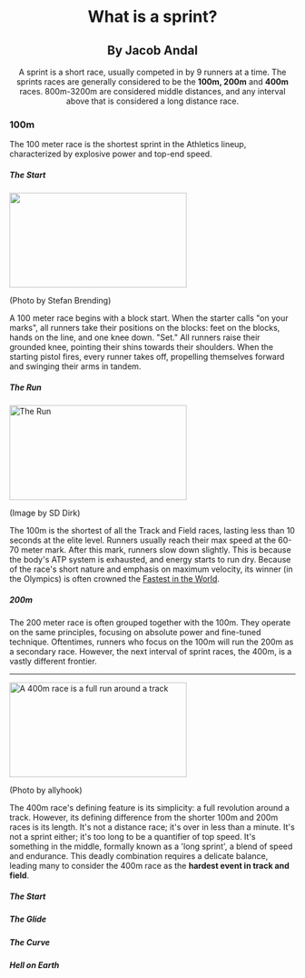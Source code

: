 <!DOCTYPE html>
<html>
  
<head>
<meta name="viewport" content="width=device-width, initial-scale=1.0">
  <title>
    I like to run in circles
  </title>
</head> 
<body>
  <h1 align="center">
    What is a sprint?
  </h1>
   <h2 align="center">By Jacob Andal</h2>
  <p align="center">
    A sprint is a short race, usually competed in by 9 runners at a time. The sprints races are generally considered to be the <strong>100m, 200m</strong> and <strong>400m</strong> races. 800m-3200m are considered middle distances, and any interval above that is considered a long distance race.
  </p>
 
  <h3>
    100m
  </h3>
  <p>
    The 100 meter race is the shortest sprint in the Athletics lineup, characterized by explosive power and top-end speed.
  </p>
  
  <h5>
    The Start
  </h5>
    <img src="https://upload.wikimedia.org/wikipedia/commons/thumb/3/31/2018_DM_Leichtathletik_-_100_Meter_Lauf_Maenner_-_by_2eight_-_DSC7559.jpg/800px-2018_DM_Leichtathletik_-_100_Meter_Lauf_Maenner_-_by_2eight_-_DSC7559.jpg?20180727231916." width="312" height="167">
  <p font-size: 100px;> 
    (Photo by Stefan Brending)
  </p>
  <p>
    A 100 meter race begins with a block start. When the starter calls "on your marks", all runners take their positions on the blocks: feet on the blocks, hands on the line, and one knee down. "Set." All runners raise their grounded knee, pointing their shins towards their shoulders. When the starting pistol fires, every runner takes off, propelling themselves forward and swinging their arms in tandem. 
  </p>
  
  <h5>The Run</h5>
  <img src="https://live.staticflickr.com/4045/4613833819_1a85c1bb9d_b.jpg" alt="The Run" width="312" height="167">
  <p>
    (Image by SD Dirk)
  </p>
  <p>
    The 100m is the shortest of all the Track and Field races, lasting less than 10 seconds at the elite level. Runners usually reach their max speed at the 60-70 meter mark. After this mark, runners slow down slightly. This is because the body's ATP system is exhausted, and energy starts to run dry. Because of the race's short nature and emphasis on maximum velocity, its winner (in the Olympics) is often crowned the <a href="https://en.wikipedia.org/wiki/Men%27s_100_metres_world_record_progression" target="_blank"> Fastest in the World</a>.
  </p>

  <h5> 200m </h5>
  <p> The 200 meter race is often grouped together with the 100m. They operate on the same principles, focusing on absolute power and fine-tuned technique. Oftentimes, runners who focus on the 100m will run the 200m as a secondary race. However, the next interval of sprint races, the 400m, is a vastly different frontier.</p>
<hr></hr>
<!-- 400 meter race--> 
  <img src="https://live.staticflickr.com/8077/8311707688_2292a3cfc9_b.jpg" alt="A 400m race is a full run around a track" width="312" height="167">
  <p>(Photo by allyhook)</p>
  <p>The 400m race's defining feature is its simplicity: a full revolution around a track. However, its defining difference from the shorter 100m and 200m races is its length. It's not a distance race; it's over in less than a minute. It's not a sprint either; it's too long to be a quantifier of top speed. It's something in the middle, formally known as a 'long sprint', a blend of speed and endurance. This deadly combination requires a delicate balance, leading many to consider the 400m race as the <strong>hardest event in track and field</strong>.</p>
  <h5>The Start</h5>
  <h5>The Glide</h5>
  <h5>The Curve</h5>
  <h5>Hell on Earth</h5>
</body>
</html>
